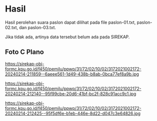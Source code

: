 # Hasil

Hasil perolehan suara paslon dapat dilihat pada file paslon-01.txt, paslon-02.txt, dan paslon-03.txt.

Jika tidak ada, artinya data tersebut belum ada pada SIREKAP.

## Foto C Plano

https://sirekap-obj-formc.kpu.go.id/f450/pemilu/ppwp/31/72/02/10/02/3172021002172-20240214-211859--6aeee561-1d49-438b-b8ab-0bca77ef8a9b.jpg

https://sirekap-obj-formc.kpu.go.id/f450/pemilu/ppwp/31/72/02/10/02/3172021002172-20240214-212140--95f99cbe-20d6-41bf-bc2f-828c91acc9c1.jpg

https://sirekap-obj-formc.kpu.go.id/f450/pemilu/ppwp/31/72/02/10/02/3172021002172-20240214-212425--95f5df6e-b1eb-446e-8d22-d047c3e64826.jpg
